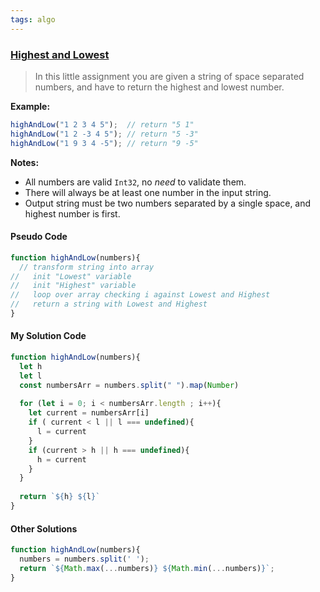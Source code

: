 ```yaml
---
tags: algo
---
```

### [Highest and Lowest](https://www.codewars.com/kata/554b4ac871d6813a03000035/train/javascript)

> In this little assignment you are given a string of space separated numbers, and have to return the highest and lowest number.

**Example:**

```javascript
highAndLow("1 2 3 4 5");  // return "5 1"
highAndLow("1 2 -3 4 5"); // return "5 -3"
highAndLow("1 9 3 4 -5"); // return "9 -5"
```

**Notes:**

-   All numbers are valid `Int32`, no _need_ to validate them.
-   There will always be at least one number in the input string.
-   Output string must be two numbers separated by a single space, and highest number is first.

#### Pseudo Code
```js
function highAndLow(numbers){
  // transform string into array
//   init "Lowest" variable
//   init "Highest" variable
//   loop over array checking i against Lowest and Highest
//   return a string with Lowest and Highest
}
```

#### My Solution Code
```js
function highAndLow(numbers){
  let h 
  let l 
  const numbersArr = numbers.split(" ").map(Number)
  
  for (let i = 0; i < numbersArr.length ; i++){
    let current = numbersArr[i]
    if ( current < l || l === undefined){
      l = current
    } 
    if (current > h || h === undefined){
      h = current
    }
  } 
  
  return `${h} ${l}`
}
```

#### Other Solutions
```js
function highAndLow(numbers){
  numbers = numbers.split(' ');
  return `${Math.max(...numbers)} ${Math.min(...numbers)}`;
}
```